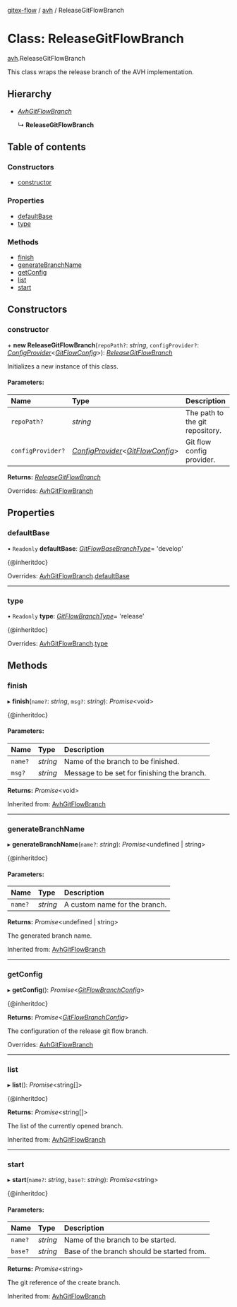 [gitex-flow](../README.md) / [avh](../modules/avh.md) / ReleaseGitFlowBranch

# Class: ReleaseGitFlowBranch

[avh](../modules/avh.md).ReleaseGitFlowBranch

This class wraps the release branch of the AVH implementation.

## Hierarchy

* [*AvhGitFlowBranch*](avh.avhgitflowbranch.md)

  ↳ **ReleaseGitFlowBranch**

## Table of contents

### Constructors

- [constructor](avh.releasegitflowbranch.md#constructor)

### Properties

- [defaultBase](avh.releasegitflowbranch.md#defaultbase)
- [type](avh.releasegitflowbranch.md#type)

### Methods

- [finish](avh.releasegitflowbranch.md#finish)
- [generateBranchName](avh.releasegitflowbranch.md#generatebranchname)
- [getConfig](avh.releasegitflowbranch.md#getconfig)
- [list](avh.releasegitflowbranch.md#list)
- [start](avh.releasegitflowbranch.md#start)

## Constructors

### constructor

\+ **new ReleaseGitFlowBranch**(`repoPath?`: *string*, `configProvider?`: [*ConfigProvider*](../interfaces/api.configprovider.md)<[*GitFlowConfig*](../interfaces/configs.gitflowconfig.md)\>): [*ReleaseGitFlowBranch*](avh.releasegitflowbranch.md)

Initializes a new instance of this class.

#### Parameters:

Name | Type | Description |
:------ | :------ | :------ |
`repoPath?` | *string* | The path to the git repository.   |
`configProvider?` | [*ConfigProvider*](../interfaces/api.configprovider.md)<[*GitFlowConfig*](../interfaces/configs.gitflowconfig.md)\> | Git flow config provider.    |

**Returns:** [*ReleaseGitFlowBranch*](avh.releasegitflowbranch.md)

Overrides: [AvhGitFlowBranch](avh.avhgitflowbranch.md)

## Properties

### defaultBase

• `Readonly` **defaultBase**: [*GitFlowBaseBranchType*](../modules/api.md#gitflowbasebranchtype)= 'develop'

{@inheritdoc}

Overrides: [AvhGitFlowBranch](avh.avhgitflowbranch.md).[defaultBase](avh.avhgitflowbranch.md#defaultbase)

___

### type

• `Readonly` **type**: [*GitFlowBranchType*](../modules/api.md#gitflowbranchtype)= 'release'

{@inheritdoc}

Overrides: [AvhGitFlowBranch](avh.avhgitflowbranch.md).[type](avh.avhgitflowbranch.md#type)

## Methods

### finish

▸ **finish**(`name?`: *string*, `msg?`: *string*): *Promise*<void\>

{@inheritdoc}

#### Parameters:

Name | Type | Description |
:------ | :------ | :------ |
`name?` | *string* | Name of the branch to be finished.   |
`msg?` | *string* | Message to be set for finishing the branch.    |

**Returns:** *Promise*<void\>

Inherited from: [AvhGitFlowBranch](avh.avhgitflowbranch.md)

___

### generateBranchName

▸ **generateBranchName**(`name?`: *string*): *Promise*<undefined \| string\>

{@inheritdoc}

#### Parameters:

Name | Type | Description |
:------ | :------ | :------ |
`name?` | *string* | A custom name for the branch.    |

**Returns:** *Promise*<undefined \| string\>

The generated branch name.

Inherited from: [AvhGitFlowBranch](avh.avhgitflowbranch.md)

___

### getConfig

▸ **getConfig**(): *Promise*<[*GitFlowBranchConfig*](../interfaces/api.gitflowbranchconfig.md)\>

{@inheritdoc}

**Returns:** *Promise*<[*GitFlowBranchConfig*](../interfaces/api.gitflowbranchconfig.md)\>

The configuration of the release git flow branch.

Overrides: [AvhGitFlowBranch](avh.avhgitflowbranch.md)

___

### list

▸ **list**(): *Promise*<string[]\>

{@inheritdoc}

**Returns:** *Promise*<string[]\>

The list of the currently opened branch.

Inherited from: [AvhGitFlowBranch](avh.avhgitflowbranch.md)

___

### start

▸ **start**(`name?`: *string*, `base?`: *string*): *Promise*<string\>

{@inheritdoc}

#### Parameters:

Name | Type | Description |
:------ | :------ | :------ |
`name?` | *string* | Name of the branch to be started.   |
`base?` | *string* | Base of the branch should be started from.   |

**Returns:** *Promise*<string\>

The git reference of the create branch.

Inherited from: [AvhGitFlowBranch](avh.avhgitflowbranch.md)
